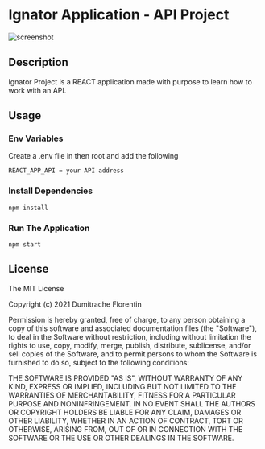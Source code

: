# Ignator Application - API Project

![screenshot](https://github.com/DumitracheFlorentin/Ignator-API-Project-/blob/main/img/screenshot.png)

## Description

Ignator Project is a REACT application made with purpose to learn how to work with an API.

## Usage

### Env Variables

Create a .env file in then root and add the following

```
REACT_APP_API = your API address
```

### Install Dependencies

```
npm install
```

### Run The Application

```
npm start
```

## License

The MIT License

Copyright (c) 2021 Dumitrache Florentin

Permission is hereby granted, free of charge, to any person obtaining a copy of this software and associated documentation files (the "Software"), to deal in the Software without restriction, including without limitation the rights to use, copy, modify, merge, publish, distribute, sublicense, and/or sell copies of the Software, and to permit persons to whom the Software is furnished to do so, subject to the following conditions:

THE SOFTWARE IS PROVIDED "AS IS", WITHOUT WARRANTY OF ANY KIND, EXPRESS OR IMPLIED, INCLUDING BUT NOT LIMITED TO THE WARRANTIES OF MERCHANTABILITY, FITNESS FOR A PARTICULAR PURPOSE AND NONINFRINGEMENT. IN NO EVENT SHALL THE AUTHORS OR COPYRIGHT HOLDERS BE LIABLE FOR ANY CLAIM, DAMAGES OR OTHER LIABILITY, WHETHER IN AN ACTION OF CONTRACT, TORT OR OTHERWISE, ARISING FROM, OUT OF OR IN CONNECTION WITH THE SOFTWARE OR THE USE OR OTHER DEALINGS IN THE SOFTWARE.
